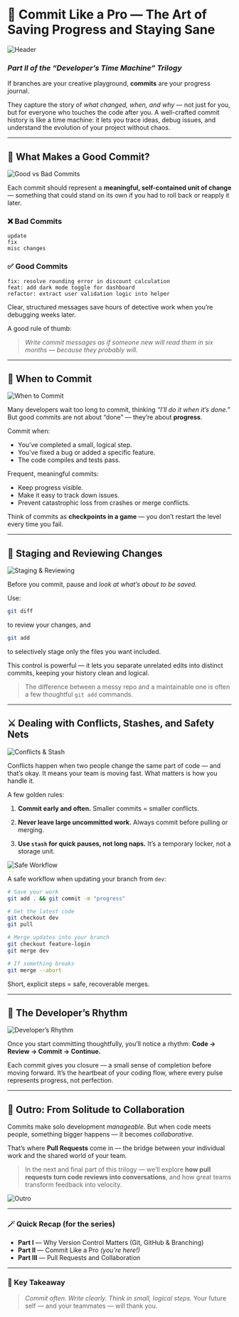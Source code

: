 # 💾 Commit Like a Pro — The Art of Saving Progress and Staying Sane

![Header](images/p2i1.png)

### *Part II of the “Developer’s Time Machine” Trilogy*

If branches are your creative playground, **commits** are your progress journal.

They capture the story of *what changed, when, and why* — not just for you, but for everyone who touches the code after you.
A well-crafted commit history is like a time machine: it lets you trace ideas, debug issues, and understand the evolution of your project without chaos.

---

## 🧱 What Makes a Good Commit?

![Good vs Bad Commits](images/p2i2.png)

Each commit should represent a **meaningful, self-contained unit of change** — something that could stand on its own if you had to roll back or reapply it later.

### ❌ Bad Commits

```
update
fix
misc changes
```

### ✅ Good Commits

```
fix: resolve rounding error in discount calculation
feat: add dark mode toggle for dashboard
refactor: extract user validation logic into helper
```

Clear, structured messages save hours of detective work when you’re debugging weeks later.

A good rule of thumb:

> *Write commit messages as if someone new will read them in six months — because they probably will.*

---

## 🧩 When to Commit

![When to Commit](images/p2i3.png)

Many developers wait too long to commit, thinking *“I’ll do it when it’s done.”*
But good commits are not about “done” — they’re about **progress**.

Commit when:

* You’ve completed a small, logical step.
* You’ve fixed a bug or added a specific feature.
* The code compiles and tests pass.

Frequent, meaningful commits:

* Keep progress visible.
* Make it easy to track down issues.
* Prevent catastrophic loss from crashes or merge conflicts.

Think of commits as **checkpoints in a game** — you don’t restart the level every time you fail.

---

## 🧠 Staging and Reviewing Changes

![Staging & Reviewing](images/p2i4.png)

Before you commit, pause and *look at what’s about to be saved.*

Use:

```bash
git diff
```

to review your changes, and

```bash
git add
```

to selectively stage only the files you want included.

This control is powerful — it lets you separate unrelated edits into distinct commits, keeping your history clean and logical.

> The difference between a messy repo and a maintainable one is often a few thoughtful `git add` commands.

---

## ⚔️ Dealing with Conflicts, Stashes, and Safety Nets

![Conflicts & Stash](images/p2i5.png)

Conflicts happen when two people change the same part of code — and that’s okay.
It means your team is moving fast. What matters is how you handle it.

A few golden rules:

1. **Commit early and often.**
   Smaller commits = smaller conflicts.

2. **Never leave large uncommitted work.**
   Always commit before pulling or merging.

3. **Use `stash` for quick pauses, not long naps.**
   It’s a temporary locker, not a storage unit.

![Safe Workflow](images/p2i6.png)

A safe workflow when updating your branch from `dev`:

```bash
# Save your work
git add . && git commit -m "progress"

# Get the latest code
git checkout dev
git pull

# Merge updates into your branch
git checkout feature-login
git merge dev

# If something breaks
git merge --abort
```

Short, explicit steps = safe, recoverable merges.

---

## 🧭 The Developer’s Rhythm

![Developer’s Rhythm](images/p2i7.png)

Once you start committing thoughtfully, you’ll notice a rhythm:
**Code → Review → Commit → Continue.**

Each commit gives you closure — a small sense of completion before moving forward.
It’s the heartbeat of your coding flow, where every pulse represents progress, not perfection.

---

## 💬 Outro: From Solitude to Collaboration

Commits make solo development *manageable.*
But when code meets people, something bigger happens — it becomes *collaborative.*

That’s where **Pull Requests** come in — the bridge between your individual work and the shared world of your team.

> In the next and final part of this trilogy —
> we’ll explore **how pull requests turn code reviews into conversations**,
> and how great teams transform feedback into velocity.

![Outro](images/p2i8.png)

---

### 🪄 Quick Recap (for the series)

* **Part I** — Why Version Control Matters (Git, GitHub & Branching)
* **Part II** — Commit Like a Pro *(you’re here!)*
* **Part III** — Pull Requests and Collaboration

---

### 🧠 Key Takeaway

> *Commit often. Write clearly. Think in small, logical steps.*
> Your future self — and your teammates — will thank you.
